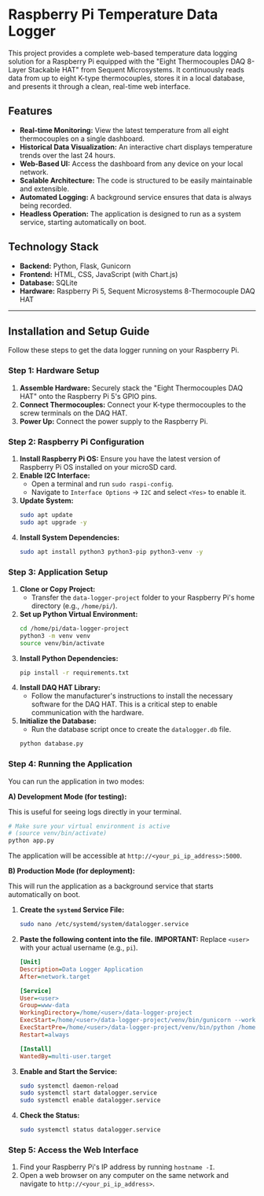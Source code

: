# Raspberry Pi Temperature Data Logger

This project provides a complete web-based temperature data logging solution for a Raspberry Pi equipped with the "Eight Thermocouples DAQ 8-Layer Stackable HAT" from Sequent Microsystems. It continuously reads data from up to eight K-type thermocouples, stores it in a local database, and presents it through a clean, real-time web interface.

## Features

- **Real-time Monitoring:** View the latest temperature from all eight thermocouples on a single dashboard.
- **Historical Data Visualization:** An interactive chart displays temperature trends over the last 24 hours.
- **Web-Based UI:** Access the dashboard from any device on your local network.
- **Scalable Architecture:** The code is structured to be easily maintainable and extensible.
- **Automated Logging:** A background service ensures that data is always being recorded.
- **Headless Operation:** The application is designed to run as a system service, starting automatically on boot.

## Technology Stack

- **Backend:** Python, Flask, Gunicorn
- **Frontend:** HTML, CSS, JavaScript (with Chart.js)
- **Database:** SQLite
- **Hardware:** Raspberry Pi 5, Sequent Microsystems 8-Thermocouple DAQ HAT

---

## Installation and Setup Guide

Follow these steps to get the data logger running on your Raspberry Pi.

### Step 1: Hardware Setup

1.  **Assemble Hardware:** Securely stack the "Eight Thermocouples DAQ HAT" onto the Raspberry Pi 5's GPIO pins.
2.  **Connect Thermocouples:** Connect your K-type thermocouples to the screw terminals on the DAQ HAT.
3.  **Power Up:** Connect the power supply to the Raspberry Pi.

### Step 2: Raspberry Pi Configuration

1.  **Install Raspberry Pi OS:** Ensure you have the latest version of Raspberry Pi OS installed on your microSD card.
2.  **Enable I2C Interface:**
    - Open a terminal and run `sudo raspi-config`.
    - Navigate to `Interface Options` -> `I2C` and select `<Yes>` to enable it.
3.  **Update System:**
    ```bash
    sudo apt update
    sudo apt upgrade -y
    ```
4.  **Install System Dependencies:**
    ```bash
    sudo apt install python3 python3-pip python3-venv -y
    ```

### Step 3: Application Setup

1.  **Clone or Copy Project:**
    - Transfer the `data-logger-project` folder to your Raspberry Pi's home directory (e.g., `/home/pi/`).
2.  **Set up Python Virtual Environment:**
    ```bash
    cd /home/pi/data-logger-project
    python3 -m venv venv
    source venv/bin/activate
    ```
3.  **Install Python Dependencies:**
    ```bash
    pip install -r requirements.txt
    ```
4.  **Install DAQ HAT Library:**
    - Follow the manufacturer's instructions to install the necessary software for the DAQ HAT. This is a critical step to enable communication with the hardware.
5.  **Initialize the Database:**
    - Run the database script once to create the `datalogger.db` file.
    ```bash
    python database.py
    ```

### Step 4: Running the Application

You can run the application in two modes:

**A) Development Mode (for testing):**

This is useful for seeing logs directly in your terminal.

```bash
# Make sure your virtual environment is active
# (source venv/bin/activate)
python app.py
```

The application will be accessible at `http://<your_pi_ip_address>:5000`.

**B) Production Mode (for deployment):**

This will run the application as a background service that starts automatically on boot.

1.  **Create the `systemd` Service File:**
    ```bash
    sudo nano /etc/systemd/system/datalogger.service
    ```
2.  **Paste the following content into the file.** **IMPORTANT:** Replace `<user>` with your actual username (e.g., `pi`).

    ```ini
    [Unit]
    Description=Data Logger Application
    After=network.target

    [Service]
    User=<user>
    Group=www-data
    WorkingDirectory=/home/<user>/data-logger-project
    ExecStart=/home/<user>/data-logger-project/venv/bin/gunicorn --workers 3 --bind unix:datalogger.sock -m 007 wsgi:app
    ExecStartPre=/home/<user>/data-logger-project/venv/bin/python /home/<user>/data-logger-project/data_logger.py &
    Restart=always

    [Install]
    WantedBy=multi-user.target
    ```

3.  **Enable and Start the Service:**
    ```bash
    sudo systemctl daemon-reload
    sudo systemctl start datalogger.service
    sudo systemctl enable datalogger.service
    ```
4.  **Check the Status:**
    ```bash
    sudo systemctl status datalogger.service
    ```

### Step 5: Access the Web Interface

1.  Find your Raspberry Pi's IP address by running `hostname -I`.
2.  Open a web browser on any computer on the same network and navigate to `http://<your_pi_ip_address>`.
